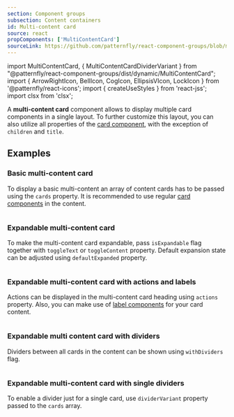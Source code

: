 ```yaml
---
section: Component groups
subsection: Content containers
id: Multi-content card
source: react
propComponents: ['MultiContentCard']
sourceLink: https://github.com/patternfly/react-component-groups/blob/main/packages/module/patternfly-docs/content/extensions/component-groups/examples/MultiContentCard/MultiContentCard.md
---
```


import MultiContentCard, { MultiContentCardDividerVariant } from "@patternfly/react-component-groups/dist/dynamic/MultiContentCard";
import { ArrowRightIcon, BellIcon, CogIcon, EllipsisVIcon, LockIcon } from '@patternfly/react-icons';
import { createUseStyles } from 'react-jss';
import clsx from 'clsx';

A **multi-content card** component allows to display multiple card components in a single layout. To further customize this layout, you can also utilize all properties of the [card component](/components/card), with the exception of `children` and `title`.

## Examples

### Basic multi-content card

To display a basic multi-content an array of content cards has to be passed using the `cards` property. It is recommended to use regular [card components](/components/card) in the content.

```js file="./MultiContentCardExample.tsx"

```

### Expandable multi-content card

To make the multi-content card expandable, pass `isExpandable` flag together with `toggleText` or `toggleContent` property. Default expansion state can be adjusted using `defaultExpanded` property.

```js file="./MultiContentCardExpandableExample.tsx"

```

### Expandable multi-content card with actions and labels

Actions can be displayed in the multi-content card heading using `actions` property. Also, you can make use of [label components](/components/label) for your card content.

```js file="./MultiContentCardExpandableActionsExample.tsx"

```

### Expandable multi content card with dividers

Dividers between all cards in the content can be shown using `withDividers` flag. 

```js file="./MultiContentCardExpandableDividerExample.tsx"

```

### Expandable multi-content card with single dividers

To enable a divider just for a single card, use `dividerVariant` property passed to the `cards` array. 

```js file="./MultiContentCardExpandableSingleDividerExample.tsx"

```

